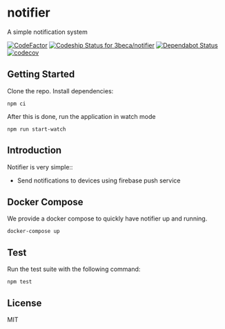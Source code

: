 # notifier
A simple notification system

[![CodeFactor](https://www.codefactor.io/repository/github/3beca/notifier/badge)](https://www.codefactor.io/repository/github/3beca/notifier)
[![Codeship Status for 3beca/notifier](https://app.codeship.com/projects/78b84e00-dcbd-0137-f9d6-5a1d966f44c5/status?branch=master)](https://app.codeship.com/projects/371736)
[![Dependabot Status](https://api.dependabot.com/badges/status?host=github&repo=3beca/notifier)](https://dependabot.com)
[![codecov](https://codecov.io/gh/3beca/notifier/branch/master/graph/badge.svg)](https://codecov.io/gh/3beca/notifier)

## Getting Started

Clone the repo. Install dependencies:

```
npm ci 
```

After this is done, run the application in watch mode

```
npm run start-watch
```

## Introduction

Notifier is very simple::
* Send notifications to devices using firebase push service

## Docker Compose

We provide a docker compose to quickly have notifier up and running.

```
docker-compose up
```


## Test

Run the test suite with the following command:

```
npm test
```

## License

MIT
